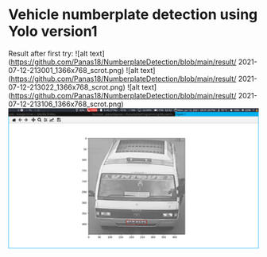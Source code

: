 # Vehicle numberplate detection using Yolo version1
Result after first try:
![alt text](https://github.com/Panas18/NumberplateDetection/blob/main/result/
2021-07-12-213001_1366x768_scrot.png)
![alt text](https://github.com/Panas18/NumberplateDetection/blob/main/result/
2021-07-12-213022_1366x768_scrot.png)
![alt text](https://github.com/Panas18/NumberplateDetection/blob/main/result/
2021-07-12-213106_1366x768_scrot.png)
![alt text](https://github.com/Panas18/NumberplateDetection/blob/main/result/2021-07-12-213128_1366x768_scrot.png)


